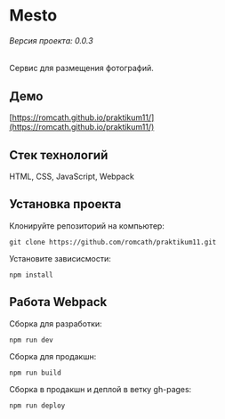 # Mesto

###### Версия проекта: 0.0.3

Сервис для размещения фотографий.
## Демо
[https://romcath.github.io/praktikum11/](https://romcath.github.io/praktikum11/)
## Стек технологий
HTML, CSS, JavaScript, Webpack
## Установка проекта
Клонируйте репозиторий на компьютер:

```git clone https://github.com/romcath/praktikum11.git```


Установите зависисмости:

```npm install```

## Работа Webpack
Сборка для разработки:

```npm run dev```

Сборка для продакшн:

```npm run build```

Сборка в продакшн и деплой в ветку gh-pages:

```npm run deploy```

